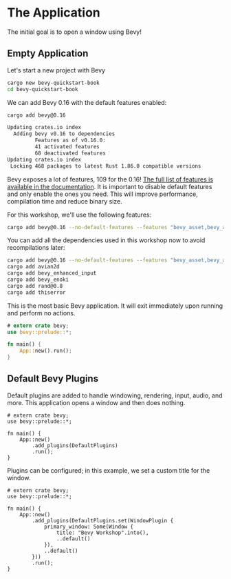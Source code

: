 # The Application

The initial goal is to open a window using Bevy!

## Empty Application

Let's start a new project with Bevy

```sh
cargo new bevy-quickstart-book
cd bevy-quickstart-book
```

We can add Bevy 0.16 with the default features enabled:

```sh
cargo add bevy@0.16

Updating crates.io index
  Adding bevy v0.16 to dependencies
         Features as of v0.16.0:
         41 activated features
         68 deactivated features
Updating crates.io index
 Locking 468 packages to latest Rust 1.86.0 compatible versions
```

Bevy exposes a lot of features, 109 for the 0.16! [The full list of features is available in the documentation](https://docs.rs/bevy/0.16.0/bevy/#cargo-features). It is important to disable default features and only enable the ones you need. This will improve performance, compilation time and reduce binary size.

For this workshop, we'll use the following features:

```sh
cargo add bevy@0.16 --no-default-features --features "bevy_asset,bevy_audio,bevy_core_pipeline,bevy_render,bevy_sprite,bevy_state,bevy_text,bevy_ui,bevy_winit,default_font,multi_threaded,bevy_gizmos,wav,png,x11,wayland,webgl2"
```

<div class="warning">

You can add all the dependencies used in this workshop now to avoid recompilations later:

```sh
cargo add bevy@0.16 --no-default-features --features "bevy_asset,bevy_audio,bevy_core_pipeline,bevy_render,bevy_sprite,bevy_state,bevy_text,bevy_ui,bevy_winit,default_font,multi_threaded,bevy_gizmos,wav,png,x11,wayland,webgl2"
cargo add avian2d
cargo add bevy_enhanced_input
cargo add bevy_enoki
cargo add rand@0.8
cargo add thiserror
```

</div>

This is the most basic Bevy application. It will exit immediately upon running and perform no actions.

```rust
# extern crate bevy;
use bevy::prelude::*;

fn main() {
    App::new().run();
}
```

## Default Bevy Plugins

Default plugins are added to handle windowing, rendering, input, audio, and more. This application opens a window and then does nothing.

```rust,no_run
# extern crate bevy;
use bevy::prelude::*;

fn main() {
    App::new()
        .add_plugins(DefaultPlugins)
        .run();
}
```

Plugins can be configured; in this example, we set a custom title for the window.

```rust,no_run
# extern crate bevy;
use bevy::prelude::*;

fn main() {
    App::new()
        .add_plugins(DefaultPlugins.set(WindowPlugin {
            primary_window: Some(Window {
                title: "Bevy Workshop".into(),
                ..default()
            }),
            ..default()
        }))
        .run();
}
```
